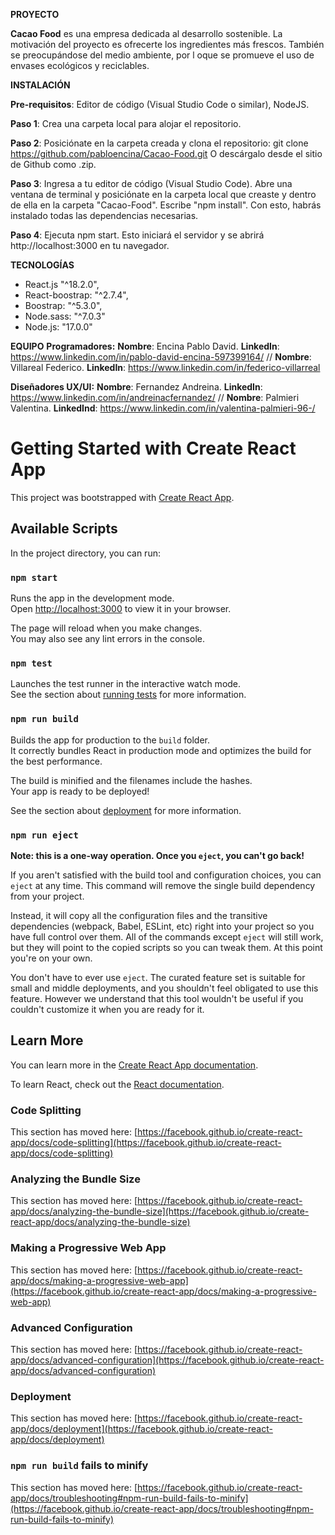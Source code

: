 **PROYECTO**

**Cacao Food** es una empresa dedicada al desarrollo sostenible. La motivación del proyecto es ofrecerte los ingredientes más frescos.
También se preocupándose del medio ambiente, por l oque se promueve el uso de envases ecológicos y reciclables.

**INSTALACIÓN**

**Pre-requisitos**: Editor de código (Visual Studio Code o similar), NodeJS.

**Paso 1**:
Crea una carpeta local para alojar el repositorio.

**Paso 2**:
Posiciónate en la carpeta creada y clona el repositorio:
git clone https://github.com/pabloencina/Cacao-Food.git O descárgalo desde el sitio de Github como .zip.

**Paso 3**:
Ingresa a tu editor de código (Visual Studio Code).
Abre una ventana de terminal y posiciónate en la carpeta local que creaste y dentro de ella en la carpeta "Cacao-Food".
Escribe "npm install". Con esto, habrás instalado todas las dependencias necesarias.

**Paso 4**:
Ejecuta npm start. Esto iniciará el servidor y se abrirá http://localhost:3000 en tu navegador.

**TECNOLOGÍAS**

- React.js "^18.2.0",
- React-boostrap: "^2.7.4",
- Boostrap: "^5.3.0",
- Node.sass: "^7.0.3"
- Node.js: "17.0.0"

**EQUIPO**
**Programadores:**
**Nombre**: Encina Pablo David.
**LinkedIn**: https://www.linkedin.com/in/pablo-david-encina-597399164/
//
**Nombre**: Villareal Federico.
**LinkedIn**: https://www.linkedin.com/in/federico-villarreal

**Diseñadores UX/UI:**
**Nombre**: Fernandez Andreina.
**LinkedIn**: https://www.linkedin.com/in/andreinacfernandez/
//
**Nombre**: Palmieri Valentina.
**LinkedInd**: https://www.linkedin.com/in/valentina-palmieri-96-/

# Getting Started with Create React App

This project was bootstrapped with [Create React App](https://github.com/facebook/create-react-app).

## Available Scripts

In the project directory, you can run:

### `npm start`

Runs the app in the development mode.\
Open [http://localhost:3000](http://localhost:3000) to view it in your browser.

The page will reload when you make changes.\
You may also see any lint errors in the console.

### `npm test`

Launches the test runner in the interactive watch mode.\
See the section about [running tests](https://facebook.github.io/create-react-app/docs/running-tests) for more information.

### `npm run build`

Builds the app for production to the `build` folder.\
It correctly bundles React in production mode and optimizes the build for the best performance.

The build is minified and the filenames include the hashes.\
Your app is ready to be deployed!

See the section about [deployment](https://facebook.github.io/create-react-app/docs/deployment) for more information.

### `npm run eject`

**Note: this is a one-way operation. Once you `eject`, you can't go back!**

If you aren't satisfied with the build tool and configuration choices, you can `eject` at any time. This command will remove the single build dependency from your project.

Instead, it will copy all the configuration files and the transitive dependencies (webpack, Babel, ESLint, etc) right into your project so you have full control over them. All of the commands except `eject` will still work, but they will point to the copied scripts so you can tweak them. At this point you're on your own.

You don't have to ever use `eject`. The curated feature set is suitable for small and middle deployments, and you shouldn't feel obligated to use this feature. However we understand that this tool wouldn't be useful if you couldn't customize it when you are ready for it.

## Learn More

You can learn more in the [Create React App documentation](https://facebook.github.io/create-react-app/docs/getting-started).

To learn React, check out the [React documentation](https://reactjs.org/).

### Code Splitting

This section has moved here: [https://facebook.github.io/create-react-app/docs/code-splitting](https://facebook.github.io/create-react-app/docs/code-splitting)

### Analyzing the Bundle Size

This section has moved here: [https://facebook.github.io/create-react-app/docs/analyzing-the-bundle-size](https://facebook.github.io/create-react-app/docs/analyzing-the-bundle-size)

### Making a Progressive Web App

This section has moved here: [https://facebook.github.io/create-react-app/docs/making-a-progressive-web-app](https://facebook.github.io/create-react-app/docs/making-a-progressive-web-app)

### Advanced Configuration

This section has moved here: [https://facebook.github.io/create-react-app/docs/advanced-configuration](https://facebook.github.io/create-react-app/docs/advanced-configuration)

### Deployment

This section has moved here: [https://facebook.github.io/create-react-app/docs/deployment](https://facebook.github.io/create-react-app/docs/deployment)

### `npm run build` fails to minify

This section has moved here: [https://facebook.github.io/create-react-app/docs/troubleshooting#npm-run-build-fails-to-minify](https://facebook.github.io/create-react-app/docs/troubleshooting#npm-run-build-fails-to-minify)
